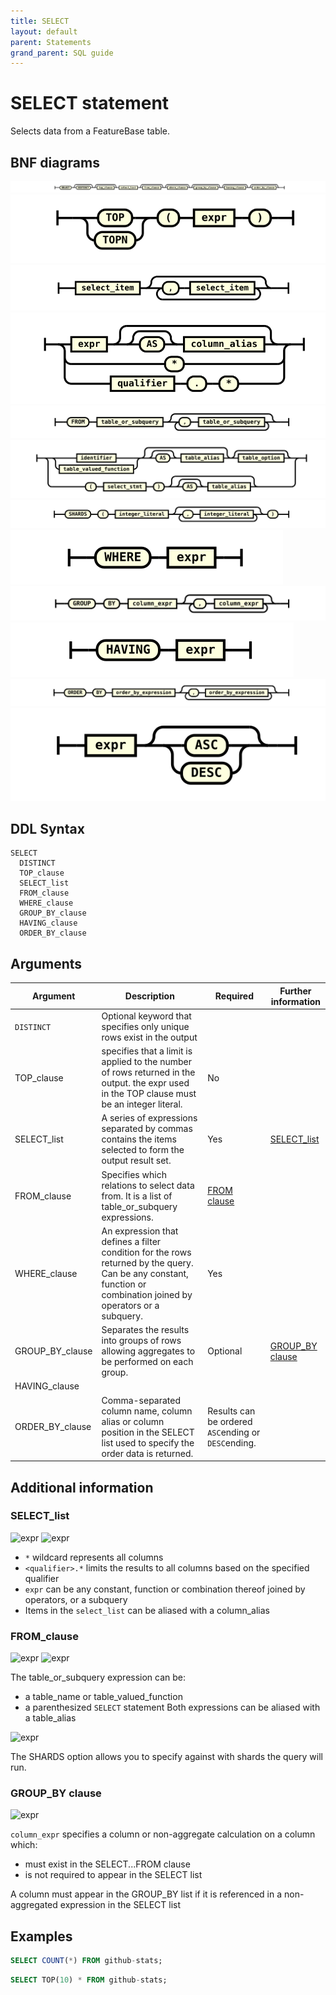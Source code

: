 ```yaml
---
title: SELECT
layout: default
parent: Statements
grand_parent: SQL guide
---
```


# SELECT statement

Selects data from a FeatureBase table.

## BNF diagrams

![expr](/assets/images/sql-guide/select_stmt.svg)
![expr](/assets/images/sql-guide/top_clause.svg)
![expr](/assets/images/sql-guide/select_list.svg)
![expr](/assets/images/sql-guide/select_item.svg)
![expr](/assets/images/sql-guide/from_clause.svg)
![expr](/assets/images/sql-guide/table_or_subquery.svg)
![expr](/assets/images/sql-guide/table_option.svg)
![expr](/assets/images/sql-guide/where_clause.svg)
![expr](/assets/images/sql-guide/group_by_clause.svg)
![expr](/assets/images/sql-guide/having_clause.svg)
![expr](/assets/images/sql-guide/order_by_clause.svg)
![expr](/assets/images/sql-guide/order_by_expression.svg)

## DDL Syntax

```
SELECT
  DISTINCT
  TOP_clause
  SELECT_list
  FROM_clause
  WHERE_clause
  GROUP_BY_clause
  HAVING_clause
  ORDER_BY_clause
```

## Arguments

| Argument | Description | Required | Further information |
|---|---|---|---|
| `DISTINCT` | Optional keyword that specifies only unique rows exist in the output |  |
| TOP_clause | specifies that a limit is applied to the number of rows returned in the output. the expr used in the TOP clause must be an integer literal. | No |  |
| SELECT_list | A series of expressions separated by commas contains the items selected to form the output result set. | Yes | [SELECT_list](/statement-select#select_list) |
| FROM_clause | Specifies which relations to select data from. It is a list of table_or_subquery expressions. | [FROM clause](/statement-select#from-clause) |
| WHERE_clause | An expression that defines a filter condition for the rows returned by the query. Can be any constant, function or combination joined by operators or a subquery. | Yes |  |
| GROUP_BY_clause | Separates the results into groups of rows allowing aggregates to be performed on each group. | Optional | [GROUP_BY clause](/statement-select#group-by-clause) |
| HAVING_clause |  |  |  |
| ORDER_BY_clause | Comma-separated column name, column alias or column position in the SELECT list used to specify the order data is returned. | Results can be ordered `ASC`ending or `DESC`ending. |

## Additional information

### SELECT_list

![expr](/img/sql/select_list.svg)
![expr](/img/sql/select_item.svg)

* `*` wildcard represents all columns
* `<qualifier>.*` limits the results to all columns based on the specified qualifier
* `expr` can be any constant, function or combination thereof joined by operators, or a subquery
* Items in the `select_list` can be aliased with a column_alias

### FROM_clause

![expr](/img/sql/from_clause.svg)
![expr](/img/sql/table_or_subquery.svg)

The table_or_subquery expression can be:
* a table_name or table_valued_function
* a parenthesized `SELECT` statement
Both expressions can be aliased with a table_alias

![expr](/img/sql/table_option.svg)

The SHARDS option allows you to specify against with shards the query will run.

### GROUP_BY clause

![expr](/img/sql/group_by_clause.svg)

`column_expr` specifies a column or non-aggregate calculation on a column which:
* must exist in the SELECT...FROM clause
* is not required to appear in the SELECT list

A column must appear in the GROUP_BY list if it is referenced in a non-aggregated expression in the SELECT list

## Examples

```sql
SELECT COUNT(*) FROM github-stats;
```

```sql
SELECT TOP(10) * FROM github-stats;
```
